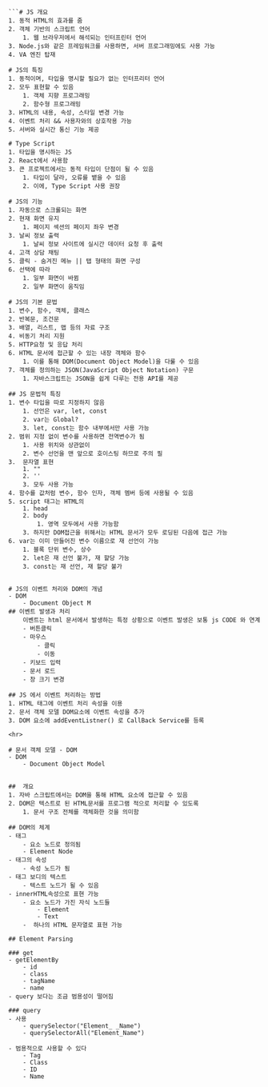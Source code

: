 ```table-of-contents
```# JS 개요
1. 동적 HTML의 효과를 줌
2. 객체 기반의 스크립트 언어
	1. 웹 브라우저에서 해석되는 인터프린터 언어
3. Node.js와 같은 프레임워크를 사용하면, 서버 프로그래밍에도 사용 가능
4. VA 엔진 탑재

# JS의 특징
1. 동적이며, 타입을 명시할 필요가 없는 인터프리터 언어
2. 모두 표현할 수 있음
	1. 객체 지향 프로그래밍
	2. 함수형 프로그래밍
3. HTML의 내용, 속성, 스타일 변경 가능
4. 이벤트 처리 && 사용자와의 상호작용 가능
5. 서버와 실시간 통신 기능 제공

# Type Script
1. 타입을 명시하는 JS
2. React에서 사용함
3. 큰 프로젝트에서는 동적 타입이 단점이 될 수 있음
	1. 타입이 달라, 오류를 뱉을 수 있음
	2. 이에, Type Script 사용 권장

# JS의 기능
1. 자동으로 스크롤되는 화면
2. 현재 화면 유지
	1. 페이지 섹션의 페이지 좌우 변경
3. 날씨 정보 출력
	1. 날씨 정보 사이트에 실시간 데이터 요청 후 출력
4. 고객 상담 채팅
5. 클릭 - 숨겨진 메뉴 || 탭 형태의 화면 구성
6. 선택에 따라
	1. 일부 화면이 바뀜
	2. 일부 화면이 움직임

# JS의 기본 문법
1. 변수, 함수, 객체, 클래스
2. 반복문, 조건문
3. 배열, 리스트, 맵 등의 자료 구조
4. 비동기 처리 지원
5. HTTP요청 및 응답 처리
6. HTML 문서에 접근할 수 있는 내장 객체와 함수
	1. 이를 통해 DOM(Document Object Model)을 다룰 수 있음
7. 객체를 정의하는 JSON(JavaScript Object Notation) 구문
	1. 자바스크립트는 JSON을 쉽게 다루는 전용 API를 제공

## JS 문법적 특징
1. 변수 타입을 따로 지정하지 않음
	1. 선언은 var, let, const
	2. var는 Global?
	3. let, const는 함수 내부에서만 사용 가능
2. 범위 지정 없이 변수를 사용하면 전역변수가 됨
	1. 사용 위치와 상관없이
	2. 변수 선언을 맨 앞으로 호이스팅 하므로 주의 필
3.  문자열 표현
	1. ""
	2. ''
	3. 모두 사용 가능
4. 함수를 값처럼 변수, 함수 인자, 객체 멤버 등에 사용될 수 있음
5. script 태그는 HTML의 
	1. head
	2. body
		1. 영역 모두에서 사용 가능함
	3. 하지만 DOM접근을 위해서는 HTML 문서가 모두 로딩된 다음에 접근 가능
6. var는 이미 만들어진 변수 이름으로 재 선언이 가능
	1. 블록 단위 변수, 상수
	2. let은 재 선언 불가, 재 할당 가능
	3. const는 재 선언, 재 할당 불가


# JS의 이벤트 처리와 DOM의 개념
- DOM
	- Document Object M
## 이벤트 발생과 처리
	이벤트는 html 문서에서 발생하는 특정 상황으로 이벤트 발생은 보통 js CODE 와 연계
	- 버튼클릭
	- 마우스
		- 클릭
		- 이동
	- 키보드 입력
	- 문서 로드
	- 창 크기 변경

## JS 에서 이벤트 처리하는 방법
1. HTML 태그에 이벤트 처리 속성을 이용
2. 문서 객체 모델 DOM요소에 이벤트 속성을 추가
3. DOM 요소에 addEventListner() 로 CallBack Service를 등록

<hr>

# 문서 객체 모델 - DOM
- DOM
	- Document Object Model


##  개요
1. 자바 스크립트에서는 DOM을 통해 HTML 요소에 접근할 수 있음
2. DOM은 텍스트로 된 HTML문서를 프로그램 적으로 처리할 수 있도록
	1. 문서 구조 전체를 객체화한 것을 의미함

## DOM의 체계
- 태그
	- 요소 노드로 정의됨
	- Element Node
- 태그의 속성
	- 속성 노드가 됨
- 태그 보디의 텍스트
	- 텍스트 노드가 될 수 있음
- innerHTML속성으로 표현 가능
	- 요소 노드가 가진 자식 노드들
		- Element
		- Text
	-  하나의 HTML 문자열로 표현 가능

## Element Parsing

### get
- getElementBy
	- id
	- class
	- tagName
	- name
- query 보다는 조금 범용성이 떨어짐

### query
- 사용
	- querySelector("Element_ _Name")
	- querySelectorAll("Element_Name")

- 범용적으로 사용할 수 있다
	- Tag
	- Class
	- ID
	- Name
